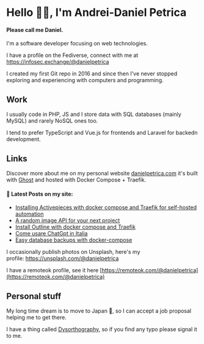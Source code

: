# Hello 👋🏻, I'm Andrei-Daniel Petrica

#### Please call me Daniel.
I'm a software developer focusing on web technologies.

I have a profile on the Fediverse, connect with me at <a rel="me" href="https://infosec.exchange/@danielpetrica">https://infosec.exchange/@danielpetrica</a>

I created my first Git repo in 2016 and since then I've never stopped exploring and experiencing with computers and programming.

## Work 


I usually code in PHP, JS and I store data with SQL databases (mainly MySQL) and rarely NoSQL ones too. 

I tend to prefer TypeScript and Vue.js for frontends and Laravel for backedn development. 

## Links

Discover more about me on my personal website <a href="https://danielpetrica.com" rel="me">danielpetrica.com</a> it's built with [Ghost](https://github.com/TryGhost/ghost) and hosted with Docker Compose + Traefik. 


#### 📩 Latest Posts on my site:

<!-- BLOG-POST-LIST:START -->
- [Installing Activepieces with docker compose and Traefik for self-hosted automation](https://danielpetrica.com/installing-activepieces-with-docker-compose-and-traefik/)
- [A random image API for your next project](https://danielpetrica.com/api-for-random-images-to-use-du/)
- [Install Outline with docker compose and Traefik](https://danielpetrica.com/host-outline-with-docker-compose-and-traefik/)
- [Come usare ChatGpt in Italia](https://danielpetrica.com/usare-chatgpt-in-italia/)
- [Easy database backups with docker-compose](https://danielpetrica.com/easy-database-backups-with-docker-compose/)
<!-- BLOG-POST-LIST:END -->

I occasionally publish photos on Unsplash, here's my profile: https://unsplash.com/@danielpetrica

I have a remoteok profile, see it here [https://remoteok.com/@danielpetrica](https://remoteok.com/@danielpetrica)

## Personal stuff

My long time dream is to move to Japan :japan:, so I can accept a job proposal helping me to get there.

I have a thing called [Dysorthography](https://en.wikipedia.org/wiki/Dysorthography), so if you find any typo please signal it to me.
